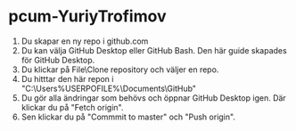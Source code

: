 # pcum-YuriyTrofimov
1. Du skapar en ny repo i github.com
2. Du kan välja GitHub Desktop eller GitHub Bash. Den här guide skapades för GitHub Desktop.
3. Du klickar på File\Clone repository och väljer en repo.
4. Du hitttar den här repon i "C:\Users\%USERPOFILE%\Documents\GitHub"
5. Du gör alla ändringar som behövs och öppnar GitHub Desktop igen. Där klickar du på "Fetch origin".
6. Sen klickar du på "Commmit to master" och "Push origin".